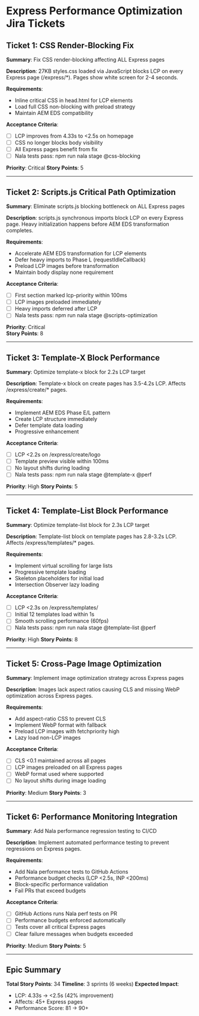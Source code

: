 # Express Performance Optimization Jira Tickets

## Ticket 1: CSS Render-Blocking Fix

**Summary**: Fix CSS render-blocking affecting ALL Express pages

**Description**: 
27KB styles.css loaded via JavaScript blocks LCP on every Express page (/express/*). Pages show white screen for 2-4 seconds.

**Requirements**:
- Inline critical CSS in head.html for LCP elements
- Load full CSS non-blocking with preload strategy
- Maintain AEM EDS compatibility

**Acceptance Criteria**:
- [ ] LCP improves from 4.33s to <2.5s on homepage
- [ ] CSS no longer blocks body visibility
- [ ] All Express pages benefit from fix
- [ ] Nala tests pass: npm run nala stage @css-blocking

**Priority**: Critical
**Story Points**: 5

---

## Ticket 2: Scripts.js Critical Path Optimization

**Summary**: Eliminate scripts.js blocking bottleneck on ALL Express pages

**Description**:
scripts.js synchronous imports block LCP on every Express page. Heavy initialization happens before AEM EDS transformation completes.

**Requirements**:
- Accelerate AEM EDS transformation for LCP elements
- Defer heavy imports to Phase L (requestIdleCallback)
- Preload LCP images before transformation
- Maintain body display none requirement

**Acceptance Criteria**:
- [ ] First section marked lcp-priority within 100ms
- [ ] LCP images preloaded immediately
- [ ] Heavy imports deferred after LCP
- [ ] Nala tests pass: npm run nala stage @scripts-optimization

**Priority**: Critical  
**Story Points**: 8

---

## Ticket 3: Template-X Block Performance

**Summary**: Optimize template-x block for 2.2s LCP target

**Description**:
Template-x block on create pages has 3.5-4.2s LCP. Affects /express/create/* pages.

**Requirements**:
- Implement AEM EDS Phase E/L pattern
- Create LCP structure immediately
- Defer template data loading
- Progressive enhancement

**Acceptance Criteria**:
- [ ] LCP <2.2s on /express/create/logo
- [ ] Template preview visible within 100ms
- [ ] No layout shifts during loading
- [ ] Nala tests pass: npm run nala stage @template-x @perf

**Priority**: High
**Story Points**: 5

---

## Ticket 4: Template-List Block Performance  

**Summary**: Optimize template-list block for 2.3s LCP target

**Description**:
Template-list block on template pages has 2.8-3.2s LCP. Affects /express/templates/* pages.

**Requirements**:
- Implement virtual scrolling for large lists
- Progressive template loading
- Skeleton placeholders for initial load
- Intersection Observer lazy loading

**Acceptance Criteria**:
- [ ] LCP <2.3s on /express/templates/
- [ ] Initial 12 templates load within 1s
- [ ] Smooth scrolling performance (60fps)
- [ ] Nala tests pass: npm run nala stage @template-list @perf

**Priority**: High
**Story Points**: 8

---

## Ticket 5: Cross-Page Image Optimization

**Summary**: Implement image optimization strategy across Express pages

**Description**:
Images lack aspect ratios causing CLS and missing WebP optimization across Express pages.

**Requirements**:
- Add aspect-ratio CSS to prevent CLS
- Implement WebP format with fallback
- Preload LCP images with fetchpriority high
- Lazy load non-LCP images

**Acceptance Criteria**:
- [ ] CLS <0.1 maintained across all pages
- [ ] LCP images preloaded on all Express pages
- [ ] WebP format used where supported
- [ ] No layout shifts during image loading

**Priority**: Medium
**Story Points**: 3

---

## Ticket 6: Performance Monitoring Integration

**Summary**: Add Nala performance regression testing to CI/CD

**Description**:
Implement automated performance testing to prevent regressions on Express pages.

**Requirements**:
- Add Nala performance tests to GitHub Actions
- Performance budget checks (LCP <2.5s, INP <200ms)
- Block-specific performance validation
- Fail PRs that exceed budgets

**Acceptance Criteria**:
- [ ] GitHub Actions runs Nala perf tests on PR
- [ ] Performance budgets enforced automatically
- [ ] Tests cover all critical Express pages
- [ ] Clear failure messages when budgets exceeded

**Priority**: Medium
**Story Points**: 5

---

## Epic Summary

**Total Story Points**: 34
**Timeline**: 3 sprints (6 weeks)
**Expected Impact**: 
- LCP: 4.33s → <2.5s (42% improvement)
- Affects: 45+ Express pages
- Performance Score: 81 → 90+
